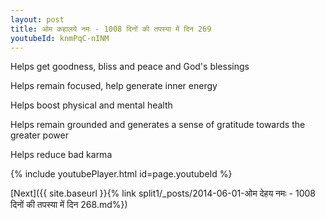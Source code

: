 ```yaml
---
layout: post
title: ओम कहालये नमः - 1008 दिनों की तपस्या में दिन 269
youtubeId: knmPqC-nINM
---
```

 
 
Helps get goodness, bliss and peace and God's blessings
 
Helps remain focused, help generate inner energy 
 
Helps boost physical and mental health 
 
Helps remain grounded and generates a sense of gratitude towards the greater power 
 
Helps reduce bad karma
 
 
 
 


{% include youtubePlayer.html id=page.youtubeId %}
 
[Next]({{ site.baseurl }}{% link  split1/_posts/2014-06-01-ओम देहय नमः - 1008 दिनों की तपस्या में दिन 268.md%})
 
